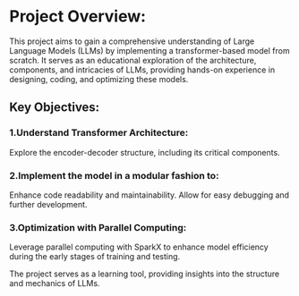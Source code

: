# Project Overview:
This project aims to gain a comprehensive understanding of Large Language Models (LLMs) by implementing a transformer-based model from scratch. It serves as an educational exploration of the architecture, components, and intricacies of LLMs, providing hands-on experience in designing, coding, and optimizing these models.

## Key Objectives:
### 1.Understand Transformer Architecture:
Explore the encoder-decoder structure, including its critical components.

### 2.Implement the model in a modular fashion to:
Enhance code readability and maintainability.
Allow for easy debugging and further development.

### 3.Optimization with Parallel Computing:
Leverage parallel computing with SparkX to enhance model efficiency during the early stages of training and testing.

The project serves as a learning tool, providing insights into the structure and mechanics of LLMs.

